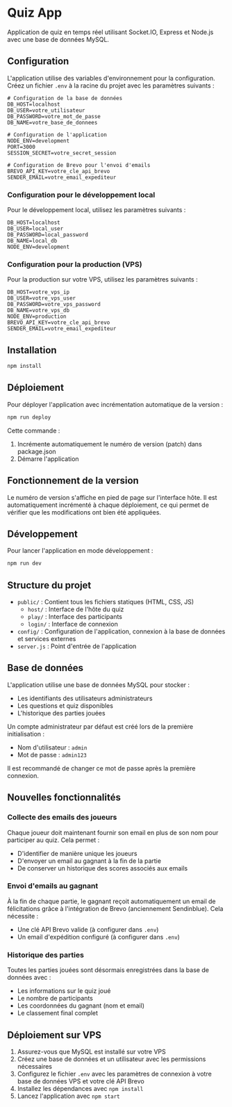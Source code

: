 # Quiz App

Application de quiz en temps réel utilisant Socket.IO, Express et Node.js avec une base de données MySQL.

## Configuration

L'application utilise des variables d'environnement pour la configuration. Créez un fichier `.env` à la racine du projet avec les paramètres suivants :

```env
# Configuration de la base de données
DB_HOST=localhost
DB_USER=votre_utilisateur
DB_PASSWORD=votre_mot_de_passe
DB_NAME=votre_base_de_donnees

# Configuration de l'application
NODE_ENV=development
PORT=3000
SESSION_SECRET=votre_secret_session

# Configuration de Brevo pour l'envoi d'emails
BREVO_API_KEY=votre_cle_api_brevo
SENDER_EMAIL=votre_email_expediteur
```

### Configuration pour le développement local

Pour le développement local, utilisez les paramètres suivants :

```env
DB_HOST=localhost
DB_USER=local_user
DB_PASSWORD=local_password
DB_NAME=local_db
NODE_ENV=development
```

### Configuration pour la production (VPS)

Pour la production sur votre VPS, utilisez les paramètres suivants :

```env
DB_HOST=votre_vps_ip
DB_USER=votre_vps_user
DB_PASSWORD=votre_vps_password
DB_NAME=votre_vps_db
NODE_ENV=production
BREVO_API_KEY=votre_cle_api_brevo
SENDER_EMAIL=votre_email_expediteur
```

## Installation

```bash
npm install
```

## Déploiement

Pour déployer l'application avec incrémentation automatique de la version :

```bash
npm run deploy
```

Cette commande :
1. Incrémente automatiquement le numéro de version (patch) dans package.json
2. Démarre l'application 

## Fonctionnement de la version

Le numéro de version s'affiche en pied de page sur l'interface hôte. Il est automatiquement incrémenté à chaque déploiement, ce qui permet de vérifier que les modifications ont bien été appliquées.

## Développement

Pour lancer l'application en mode développement :

```bash
npm run dev
```

## Structure du projet

- `public/` : Contient tous les fichiers statiques (HTML, CSS, JS)
  - `host/` : Interface de l'hôte du quiz
  - `play/` : Interface des participants
  - `login/` : Interface de connexion
- `config/` : Configuration de l'application, connexion à la base de données et services externes
- `server.js` : Point d'entrée de l'application

## Base de données

L'application utilise une base de données MySQL pour stocker :
- Les identifiants des utilisateurs administrateurs
- Les questions et quiz disponibles
- L'historique des parties jouées

Un compte administrateur par défaut est créé lors de la première initialisation :
- Nom d'utilisateur : `admin`
- Mot de passe : `admin123`

Il est recommandé de changer ce mot de passe après la première connexion.

## Nouvelles fonctionnalités

### Collecte des emails des joueurs
Chaque joueur doit maintenant fournir son email en plus de son nom pour participer au quiz. Cela permet :
- D'identifier de manière unique les joueurs
- D'envoyer un email au gagnant à la fin de la partie
- De conserver un historique des scores associés aux emails

### Envoi d'emails au gagnant
À la fin de chaque partie, le gagnant reçoit automatiquement un email de félicitations grâce à l'intégration de Brevo (anciennement Sendinblue). Cela nécessite :
- Une clé API Brevo valide (à configurer dans `.env`)
- Un email d'expédition configuré (à configurer dans `.env`)

### Historique des parties
Toutes les parties jouées sont désormais enregistrées dans la base de données avec :
- Les informations sur le quiz joué
- Le nombre de participants
- Les coordonnées du gagnant (nom et email)
- Le classement final complet

## Déploiement sur VPS

1. Assurez-vous que MySQL est installé sur votre VPS
2. Créez une base de données et un utilisateur avec les permissions nécessaires
3. Configurez le fichier `.env` avec les paramètres de connexion à votre base de données VPS et votre clé API Brevo
4. Installez les dépendances avec `npm install`
5. Lancez l'application avec `npm start` 